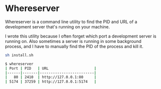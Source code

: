 # Whereserver
Whereserver is a command line utility to find the PID and URL of a development server that's running on your machine.

I wrote this utility because I often forget which port a development server is running on.
Also sometimes a server is running in some background process, and I have to manually find the PID of the process and kill it.

```bash
sh install.sh
```

```bash
$ whereserver
| Port | PID   | URL                     |
|------|-------|-------------------------|
|   80 | 2410  | http://127.0.0.1:80     |
| 5174 | 37259 | http://127.0.0.1:5174   |
```
